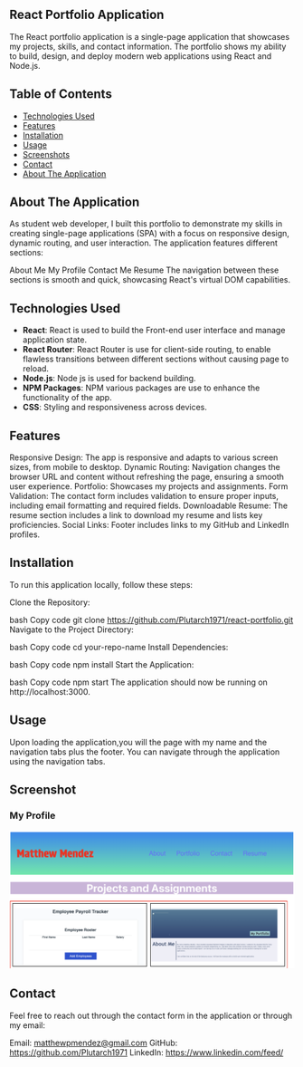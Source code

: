 ## React Portfolio Application
The React portfolio application is a single-page application that showcases my projects, skills, and contact information. The portfolio shows my ability to build, design, and deploy modern web applications using React and Node.js. 

## Table of Contents
- [Technologies Used](#technologies-used)
- [Features](#features)
- [Installation](#installation)
- [Usage](#usage)
- [Screenshots](#screenshots)
- [Contact](#contact)
- [About The Application](#about-the-application)

## About The Application
As student web developer, I built this portfolio to demonstrate my skills in creating single-page applications (SPA) with a focus on responsive design, dynamic routing, and user interaction. The application features different sections:

About Me
My Profile
Contact Me
Resume
The navigation between these sections is smooth and quick, showcasing React's virtual DOM capabilities.

## Technologies Used

- **React**: React is used to build the Front-end user interface and manage application state.
- **React Router**: React Router is use for client-side routing, to  enable flawless transitions between different sections without causing page to reload.
- **Node.js**: Node js is used for backend building.
- **NPM Packages**: NPM various packages are use to enhance the functionality of the app.
- **CSS**: Styling and responsiveness across devices.

## Features
Responsive Design: The app is responsive and adapts to various screen sizes, from mobile to desktop.
Dynamic Routing: Navigation changes the browser URL and content without refreshing the page, ensuring a smooth user experience.
Portfolio: Showcases my projects and assignments.
Form Validation: The contact form includes validation to ensure proper inputs, including email formatting and required fields.
Downloadable Resume: The resume section includes a link to download my resume and lists key proficiencies.
Social Links: Footer includes links to my GitHub and LinkedIn profiles.
## Installation
To run this application locally, follow these steps:

Clone the Repository:

bash
Copy code
git clone https://github.com/Plutarch1971/react-portfolio.git
Navigate to the Project Directory:

bash
Copy code
cd your-repo-name
Install Dependencies:

bash
Copy code
npm install
Start the Application:

bash
Copy code
npm start
The application should now be running on http://localhost:3000.

## Usage
Upon loading the application,you will the page with my name and the navigation tabs plus the footer. You can navigate through the application using the navigation tabs. 

## Screenshot
### My Profile
![My Profile](./Public/React-Portfolio-Screenshot.png)

## Contact
Feel free to reach out through the contact form in the application or through my email:

Email: matthewpmendez@gmail.com
GitHub: https://github.com/Plutarch1971
LinkedIn: https://www.linkedin.com/feed/










